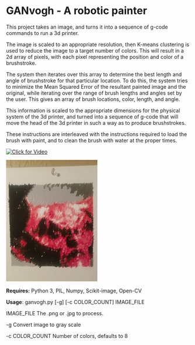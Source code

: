 # GANvogh - A robotic painter

This project takes an image, and turns it into a sequence of g-code commands to run a 3d printer.

The image is scaled to an appropriate resolution, then K-means clustering is used to 
reduce the image to a target number of colors. This will result in a 2d array of pixels, 
with each pixel representing the position and color of a brushstroke.

The system then iterates over this array to determine the best length and angle of brushstroke for that particular 
location. To do this, the system tries to minimize the Mean Squared Error of the resultant painted image and the 
original, while iterating over the range of brush lengths and angles set by the user. This gives an array of brush 
locations, color, length, and angle.

This information is scaled to the appropriate dimensions for the physical system of the 3d printer, and turned into a 
sequence of g-code that will move the head of the 3d printer in such a way as to produce brushstrokes.

These instructions are interleaved with the instructions required to load the brush with paint, and to clean the brush 
with water at the proper times.

[![Click for Video](https://img.youtube.com/vi/OHKziQU_HVM/0.jpg)](https://www.youtube.com/watch?v=OHKziQU_HVM)

<img src="https://raw.githubusercontent.com/AlexTheHuman/ganvogh/master/img/legend.jpg" alt="drawing" width="250"/>

**Requires:** Python 3, PIL, Numpy, Scikit-image, Open-CV

**Usage**: ganvogh.py [-g] [-c COLOR_COUNT] IMAGE_FILE

IMAGE_FILE      The .png or .jpg to process.

-g              Convert image to gray scale

-c COLOR_COUNT  Number of colors, defaults to 8
